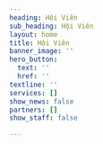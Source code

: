 ```yaml
---
heading: Hội Viên
sub_heading: Hội Viên
layout: home
title: Hội Viên
banner_image: ''
hero_button:
  text: ''
  href: ''
textline: ''
services: []
show_news: false
partners: []
show_staff: false

---
```

